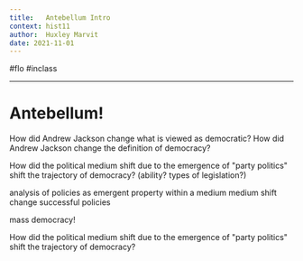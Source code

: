 ```yaml
---
title:   Antebellum Intro
context: hist11
author:  Huxley Marvit
date: 2021-11-01
---
```


#flo  #inclass 

***

# Antebellum!

How did Andrew Jackson change what is viewed as democratic?
How did Andrew Jackson change the definition of democracy?

How did the political medium shift due to the emergence of "party politics" shift the trajectory of democracy?
(ability? types of legislation?)

analysis of policies as emergent property within a medium
medium shift change successful policies

mass democracy!




How did the political medium shift due to the emergence of "party politics" shift the trajectory of democracy?































